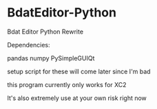 # BdatEditor-Python
Bdat Editor Python Rewrite

Dependencies:

pandas
numpy
PySimpleGUIQt

setup script for these will come later since I'm bad

this program currently only works for XC2

It's also extremely use at your own risk right now
